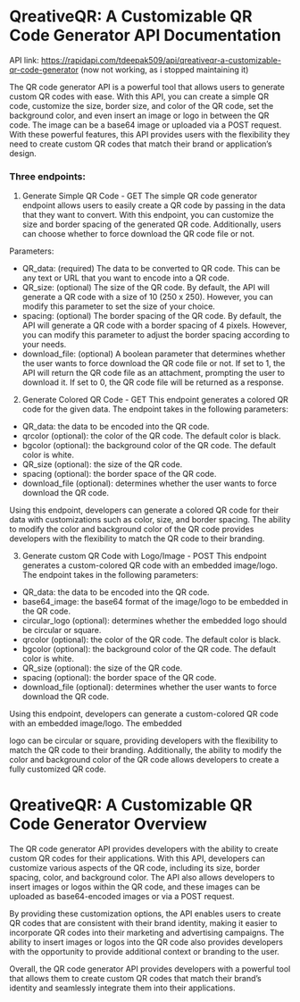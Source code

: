 # QreativeQR: A Customizable QR Code Generator API Documentation

API link: https://rapidapi.com/tdeepak509/api/qreativeqr-a-customizable-qr-code-generator (now not working, as i stopped maintaining it)

The QR code generator API is a powerful tool that allows users to generate custom QR codes with ease. With this API, you can create a simple QR code, customize the size, border size, and color of the QR code, set the background color, and even insert an image or logo in between the QR code. The image can be a base64 image or uploaded via a POST request. With these powerful features, this API provides users with the flexibility they need to create custom QR codes that match their brand or application’s design.

### Three endpoints:
1. Generate Simple QR Code - GET
The simple QR code generator endpoint allows users to easily create a QR code by passing in the data that they want to convert. With this endpoint, you can customize the size and border spacing of the generated QR code. Additionally, users can choose whether to force download the QR code file or not.

Parameters:

- QR_data: (required) The data to be converted to QR code. This can be any text or URL that you want to encode into a QR code.
- QR_size: (optional) The size of the QR code. By default, the API will generate a QR code with a size of 10 (250 x 250). However, you can modify this parameter to set the size of your choice.
- spacing: (optional) The border spacing of the QR code. By default, the API will generate a QR code with a border spacing of 4 pixels. However, you can modify this parameter to adjust the border spacing according to your needs.
- download_file: (optional) A boolean parameter that determines whether the user wants to force download the QR code file or not. If set to 1, the API will return the QR code file as an attachment, prompting the user to download it. If set to 0, the QR code file will be returned as a response.

2. Generate Colored QR Code - GET
This endpoint generates a colored QR code for the given data. The endpoint takes in the following parameters:

- QR_data: the data to be encoded into the QR code.
- qrcolor (optional): the color of the QR code. The default color is black.
- bgcolor (optional): the background color of the QR code. The default color is white.
- QR_size (optional): the size of the QR code.
- spacing (optional): the border space of the QR code.
- download_file (optional): determines whether the user wants to force download the QR code.

Using this endpoint, developers can generate a colored QR code for their data with customizations such as color, size, and border spacing. The ability to modify the color and background color of the QR code provides developers with the flexibility to match the QR code to their branding.

3. Generate custom QR Code with Logo/Image - POST
This endpoint generates a custom-colored QR code with an embedded image/logo. The endpoint takes in the following parameters:

- QR_data: the data to be encoded into the QR code.
- base64_image: the base64 format of the image/logo to be embedded in the QR code.
- circular_logo (optional): determines whether the embedded logo should be circular or square.
- qrcolor (optional): the color of the QR code. The default color is black.
- bgcolor (optional): the background color of the QR code. The default color is white.
- QR_size (optional): the size of the QR code.
- spacing (optional): the border space of the QR code.
- download_file (optional): determines whether the user wants to force download the QR code.

Using this endpoint, developers can generate a custom-colored QR code with an embedded image/logo. The embedded

 logo can be circular or square, providing developers with the flexibility to match the QR code to their branding. Additionally, the ability to modify the color and background color of the QR code allows developers to create a fully customized QR code.

# QreativeQR: A Customizable QR Code Generator Overview

The QR code generator API provides developers with the ability to create custom QR codes for their applications. With this API, developers can customize various aspects of the QR code, including its size, border spacing, color, and background color. The API also allows developers to insert images or logos within the QR code, and these images can be uploaded as base64-encoded images or via a POST request.

By providing these customization options, the API enables users to create QR codes that are consistent with their brand identity, making it easier to incorporate QR codes into their marketing and advertising campaigns. The ability to insert images or logos into the QR code also provides developers with the opportunity to provide additional context or branding to the user.

Overall, the QR code generator API provides developers with a powerful tool that allows them to create custom QR codes that match their brand’s identity and seamlessly integrate them into their applications.
